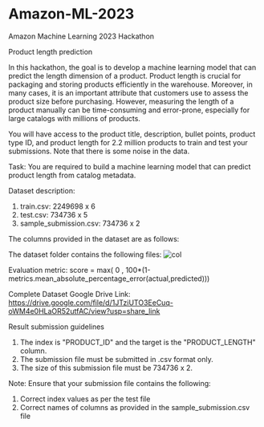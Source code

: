# Amazon-ML-2023
Amazon Machine Learning 2023 Hackathon

Product length prediction

In this hackathon, the goal is to develop a machine learning model that can predict the length dimension of a product. Product length is crucial for packaging and storing products efficiently in the warehouse. Moreover, in many cases, it is an important attribute that customers use to assess the product size before purchasing. However, measuring the length of a product manually can be time-consuming and error-prone, especially for large catalogs with millions of products.

You will have access to the product title, description, bullet points, product type ID, and product length for 2.2 million products to train and test your submissions. Note that there is some noise in the data.

Task:
You are required to build a machine learning model that can predict product length from catalog metadata.

Dataset description:
1. train.csv: 2249698 x 6
2. test.csv: 734736 x 5
3. sample_submission.csv: 734736 x 2


The columns provided in the dataset are as follows:

The dataset folder contains the following files: ![col](https://user-images.githubusercontent.com/77850762/233914439-fa021fd2-b41a-4111-9e21-1f37ab49a12e.PNG)

Evaluation metric:
score = max( 0 , 100*(1-metrics.mean_absolute_percentage_error(actual,predicted)))

Complete Dataset Google Drive Link: 
https://drive.google.com/file/d/1JTziUTO3EeCuq-oWM4e0HLaOR52utfAC/view?usp=share_link

Result submission guidelines

1. The index is "PRODUCT_ID" and the target is the "PRODUCT_LENGTH" column. 
2. The submission file must be submitted in .csv format only.
3. The size of this submission file must be  734736 x 2.

Note: Ensure that your submission file contains the following:

1. Correct index values as per the test file
2. Correct names of columns as provided in the sample_submission.csv file

